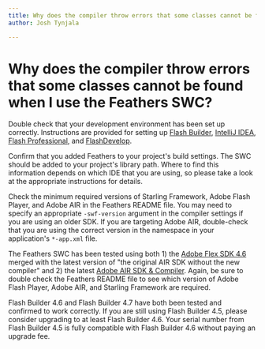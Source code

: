 ```yaml
---
title: Why does the compiler throw errors that some classes cannot be found when I use the Feathers SWC?  
author: Josh Tynjala

---
```

# Why does the compiler throw errors that some classes cannot be found when I use the Feathers SWC?

Double check that your development environment has been set up correctly. Instructions are provided for setting up [Flash Builder](../flash-builder.html), [IntelliJ IDEA](../intellij-idea.html), [Flash Professional](../flash-pro.html), and [FlashDevelop](../flashdevelop.html).

Confirm that you added Feathers to your project's build settings. The SWC should be added to your project's library path. Where to find this information depends on which IDE that you are using, so please take a look at the appropriate instructions for details.

Check the minimum required versions of Starling Framework, Adobe Flash Player, and Adobe AIR in the Feathers README file. You may need to specify an appropriate `-swf-version` argument in the compiler settings if you are using an older SDK. If you are targeting Adobe AIR, double-check that you are using the correct version in the namespace in your application's `*-app.xml` file.

The Feathers SWC has been tested using both 1) the [Adobe Flex SDK 4.6](http://www.adobe.com/go/flex_sdk) merged with the latest version of "the original AIR SDK without the new compiler" and 2) the latest [Adobe AIR SDK & Compiler](http://www.adobe.com/go/air_sdk). Again, be sure to double check the Feathers README file to see which version of Adobe Flash Player, Adobe AIR, and Starling Framework are required.

Flash Builder 4.6 and Flash Builder 4.7 have both been tested and confirmed to work correctly. If you are still using Flash Builder 4.5, please consider upgrading to at least Flash Builder 4.6. Your serial number from Flash Builder 4.5 is fully compatible with Flash Builder 4.6 without paying an upgrade fee.